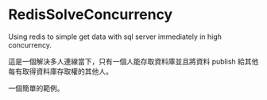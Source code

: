 # RedisSolveConcurrency
Using redis to simple get data with sql server immediately in high concurrency.

這是一個解決多人連線當下，只有一個人能存取資料庫並且將資料 publish 給其他每有取得資料庫存取權的其他人。


一個簡單的範例。
